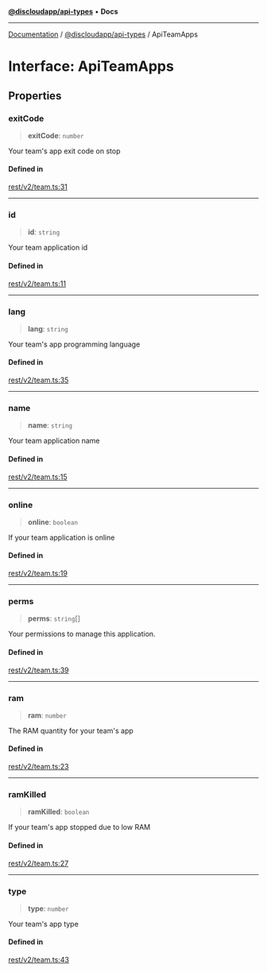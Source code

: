 [**@discloudapp/api-types**](../README.md) • **Docs**

***

[Documentation](../../../packages.md) / [@discloudapp/api-types](../README.md) / ApiTeamApps

# Interface: ApiTeamApps

## Properties

### exitCode

> **exitCode**: `number`

Your team's app exit code on stop

#### Defined in

[rest/v2/team.ts:31](https://github.com/discloud/discloud.app/blob/e957c12968777c01a56e127121040f7eaaf9b803/packages/api-types/rest/v2/team.ts#L31)

***

### id

> **id**: `string`

Your team application id

#### Defined in

[rest/v2/team.ts:11](https://github.com/discloud/discloud.app/blob/e957c12968777c01a56e127121040f7eaaf9b803/packages/api-types/rest/v2/team.ts#L11)

***

### lang

> **lang**: `string`

Your team's app programming language

#### Defined in

[rest/v2/team.ts:35](https://github.com/discloud/discloud.app/blob/e957c12968777c01a56e127121040f7eaaf9b803/packages/api-types/rest/v2/team.ts#L35)

***

### name

> **name**: `string`

Your team application name

#### Defined in

[rest/v2/team.ts:15](https://github.com/discloud/discloud.app/blob/e957c12968777c01a56e127121040f7eaaf9b803/packages/api-types/rest/v2/team.ts#L15)

***

### online

> **online**: `boolean`

If your team application is online

#### Defined in

[rest/v2/team.ts:19](https://github.com/discloud/discloud.app/blob/e957c12968777c01a56e127121040f7eaaf9b803/packages/api-types/rest/v2/team.ts#L19)

***

### perms

> **perms**: `string`[]

Your permissions to manage this application.

#### Defined in

[rest/v2/team.ts:39](https://github.com/discloud/discloud.app/blob/e957c12968777c01a56e127121040f7eaaf9b803/packages/api-types/rest/v2/team.ts#L39)

***

### ram

> **ram**: `number`

The RAM quantity for your team's app

#### Defined in

[rest/v2/team.ts:23](https://github.com/discloud/discloud.app/blob/e957c12968777c01a56e127121040f7eaaf9b803/packages/api-types/rest/v2/team.ts#L23)

***

### ramKilled

> **ramKilled**: `boolean`

If your team's app stopped due to low RAM

#### Defined in

[rest/v2/team.ts:27](https://github.com/discloud/discloud.app/blob/e957c12968777c01a56e127121040f7eaaf9b803/packages/api-types/rest/v2/team.ts#L27)

***

### type

> **type**: `number`

Your team's app type

#### Defined in

[rest/v2/team.ts:43](https://github.com/discloud/discloud.app/blob/e957c12968777c01a56e127121040f7eaaf9b803/packages/api-types/rest/v2/team.ts#L43)
